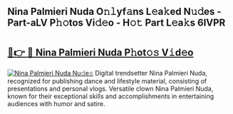 ## Nina Palmieri Nuda O𝚗𝚕yf𝚊ns L𝚎a𝚔ed N𝚞𝚍es - Part-aLV P𝚑𝚘tos Vi𝚍𝚎o - H𝚘𝚝 Part L𝚎a𝚔s 6IVPR

# <h2><a href="http://kfe1g4.oniu.top/?m=Nina+Palmieri+Nuda">🔗👉 🔴 Nina Palmieri Nuda P𝚑ot𝚘𝚜 V𝚒d𝚎o</a></h2>

[![Nina Palmieri Nuda Nu𝚍e𝚜](https://i.imgur.com/0qMVB7G.gif)](http://kfe1g4.oniu.top/?m=Nina+Palmieri+Nuda)
Digital trendsetter Nina Palmieri Nuda, recognized for publishing dance and lifestyle material, consisting of presentations and personal vlogs. Versatile clown Nina Palmieri Nuda, known for their exceptional skills and accomplishments in entertaining audiences with humor and satire.  
